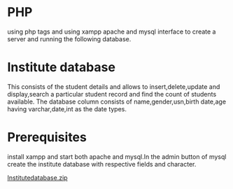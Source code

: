 # PHP
using php tags and using xampp apache and mysql interface to create a server and running the following database.

# Institute database
This consists of the student details and allows to insert,delete,update and display,search a particular student record and  find the count of students available.
The database column consists of name,gender,usn,birth date,age having varchar,date,int as the date types.

# Prerequisites
install xampp and start both apache and mysql.In the admin button of mysql create the institute database with respective fields and character.


[Institutedatabase.zip](https://github.com/nikita-agarwal21/PHP/files/6215577/Institutedatabase.zip)
